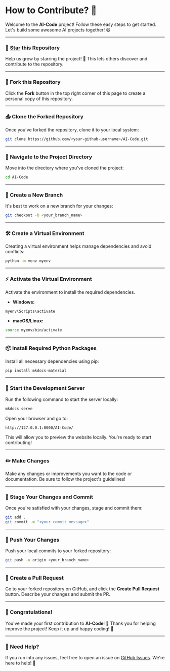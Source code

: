 # How to Contribute? 🚀

Welcome to the **AI-Code** project! Follow these easy steps to get started. Let's build some awesome AI projects together! 😄

---

### 🌟 [Star](https://github.com/Avdhesh-Varshney/AI-Code) this Repository

Help us grow by starring the project! 🌟 This lets others discover and contribute to the repository.

---

### 🍴 Fork this Repository

Click the **Fork** button in the top right corner of this page to create a personal copy of this repository.

---

### 📥 Clone the Forked Repository

Once you've forked the repository, clone it to your local system:

```bash
git clone https://github.com/<your-github-username>/AI-Code.git
```

---

### 📂 Navigate to the Project Directory

Move into the directory where you've cloned the project:

```bash
cd AI-Code
```

---

### 🌱 Create a New Branch

It's best to work on a new branch for your changes:

```bash
git checkout -b <your_branch_name>
```

---

### 🛠️ Create a Virtual Environment

Creating a virtual environment helps manage dependencies and avoid conflicts:

```bash
python -m venv myenv
```

---

### ⚡ Activate the Virtual Environment

Activate the environment to install the required dependencies.

- **Windows:**

```bash
myenv\Scripts\activate
```

- **macOS/Linux:**

```bash
source myenv/bin/activate
```

---

### 📦 Install Required Python Packages

Install all necessary dependencies using pip:

```bash
pip install mkdocs-material
```

---

### 🚀 Start the Development Server

Run the following command to start the server locally:

```bash
mkdocs serve
```

Open your browser and go to:

```
http://127.0.0.1:8000/AI-Code/
```

This will allow you to preview the website locally. You're ready to start contributing!

---

### ✏️ Make Changes

Make any changes or improvements you want to the code or documentation. Be sure to follow the project's guidelines!

---

### 💾 Stage Your Changes and Commit

Once you're satisfied with your changes, stage and commit them:

```bash
git add .
git commit -m "<your_commit_message>"
```

---

### 🚀 Push Your Changes

Push your local commits to your forked repository:

```bash
git push -u origin <your_branch_name>
```

---

### 📝 Create a Pull Request

Go to your forked repository on GitHub, and click the **Create Pull Request** button. Describe your changes and submit the PR.

---

### 🎉 Congratulations!

You've made your first contribution to **AI-Code**! 🎉 Thank you for helping improve the project! Keep it up and happy coding! 🚀

---

### 💬 Need Help?

If you run into any issues, feel free to open an issue on [GitHub Issues](https://github.com/Avdhesh-Varshney/AI-Code/issues). We're here to help! 🤗
